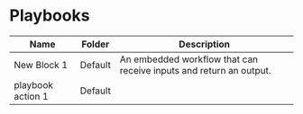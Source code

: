 # Playbooks
|Name|Folder|Description|
|----|------|-----------|
|New Block 1|Default|An embedded workflow that can receive inputs and return an output.|
|playbook action 1|Default||

